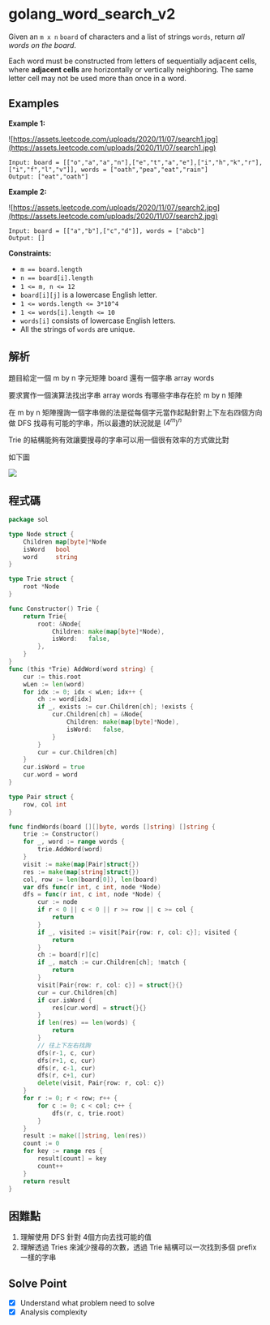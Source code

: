 # golang_word_search_v2

Given an `m x n` `board` of characters and a list of strings `words`, return *all words on the board*.

Each word must be constructed from letters of sequentially adjacent cells, where **adjacent cells** are horizontally or vertically neighboring. The same letter cell may not be used more than once in a word.

## Examples

**Example 1:**

![https://assets.leetcode.com/uploads/2020/11/07/search1.jpg](https://assets.leetcode.com/uploads/2020/11/07/search1.jpg)

```
Input: board = [["o","a","a","n"],["e","t","a","e"],["i","h","k","r"],["i","f","l","v"]], words = ["oath","pea","eat","rain"]
Output: ["eat","oath"]

```

**Example 2:**

![https://assets.leetcode.com/uploads/2020/11/07/search2.jpg](https://assets.leetcode.com/uploads/2020/11/07/search2.jpg)

```
Input: board = [["a","b"],["c","d"]], words = ["abcb"]
Output: []

```

**Constraints:**

- `m == board.length`
- `n == board[i].length`
- `1 <= m, n <= 12`
- `board[i][j]` is a lowercase English letter.
- `1 <= words.length <= 3*10^4`
- `1 <= words[i].length <= 10`
- `words[i]` consists of lowercase English letters.
- All the strings of `words` are unique.

## 解析

題目給定一個 m by n 字元矩陣 board 還有一個字串 array words

要求實作一個演算法找出字串 array words 有哪些字串存在於 m by n 矩陣

在 m by n 矩陣搜詢一個字串做的法是從每個字元當作起點針對上下左右四個方向做 DFS 找尋有可能的字串，所以最遭的狀況就是  $(4^m)^n$

Trie 的結構能夠有效讓要搜尋的字串可以用一個很有效率的方式做比對

如下圖

![](https://i.imgur.com/rrf2Mmj.png)

## 程式碼
```go
package sol

type Node struct {
	Children map[byte]*Node
	isWord   bool
	word     string
}

type Trie struct {
	root *Node
}

func Constructor() Trie {
	return Trie{
		root: &Node{
			Children: make(map[byte]*Node),
			isWord:   false,
		},
	}
}
func (this *Trie) AddWord(word string) {
	cur := this.root
	wLen := len(word)
	for idx := 0; idx < wLen; idx++ {
		ch := word[idx]
		if _, exists := cur.Children[ch]; !exists {
			cur.Children[ch] = &Node{
				Children: make(map[byte]*Node),
				isWord:   false,
			}
		}
		cur = cur.Children[ch]
	}
	cur.isWord = true
	cur.word = word
}

type Pair struct {
	row, col int
}

func findWords(board [][]byte, words []string) []string {
	trie := Constructor()
	for _, word := range words {
		trie.AddWord(word)
	}
	visit := make(map[Pair]struct{})
	res := make(map[string]struct{})
	col, row := len(board[0]), len(board)
	var dfs func(r int, c int, node *Node)
	dfs = func(r int, c int, node *Node) {
		cur := node
		if r < 0 || c < 0 || r >= row || c >= col {
			return
		}
		if _, visited := visit[Pair{row: r, col: c}]; visited {
			return
		}
		ch := board[r][c]
		if _, match := cur.Children[ch]; !match {
			return
		}
		visit[Pair{row: r, col: c}] = struct{}{}
		cur = cur.Children[ch]
		if cur.isWord {
			res[cur.word] = struct{}{}
		}
		if len(res) == len(words) {
			return
		}
		// 往上下左右找詢
		dfs(r-1, c, cur)
		dfs(r+1, c, cur)
		dfs(r, c-1, cur)
		dfs(r, c+1, cur)
		delete(visit, Pair{row: r, col: c})
	}
	for r := 0; r < row; r++ {
		for c := 0; c < col; c++ {
			dfs(r, c, trie.root)
		}
	}
	result := make([]string, len(res))
	count := 0
	for key := range res {
		result[count] = key
		count++
	}
	return result
}

```
## 困難點

1. 理解使用 DFS 針對 4個方向去找可能的值
2. 理解透過 Tries 來減少搜尋的次數，透過 Trie 結構可以一次找到多個 prefix 一樣的字串

## Solve Point

- [x]  Understand what problem need to solve
- [x]  Analysis complexity